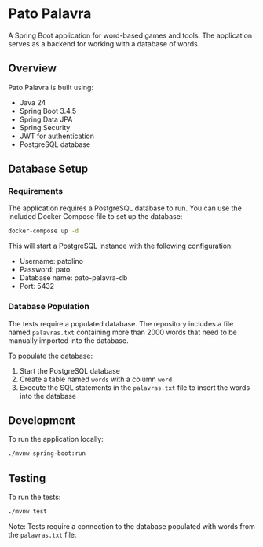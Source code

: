 # Pato Palavra

A Spring Boot application for word-based games and tools. The application serves as a backend for working with a database of words.

## Overview

Pato Palavra is built using:
- Java 24
- Spring Boot 3.4.5
- Spring Data JPA
- Spring Security
- JWT for authentication
- PostgreSQL database

## Database Setup

### Requirements

The application requires a PostgreSQL database to run. You can use the included Docker Compose file to set up the database:

```bash
docker-compose up -d
```

This will start a PostgreSQL instance with the following configuration:
- Username: patolino
- Password: pato
- Database name: pato-palavra-db
- Port: 5432

### Database Population

The tests require a populated database. The repository includes a file named `palavras.txt` containing more than 2000 words that need to be manually imported into the database. 

To populate the database:
1. Start the PostgreSQL database
2. Create a table named `words` with a column `word`
3. Execute the SQL statements in the `palavras.txt` file to insert the words into the database

## Development

To run the application locally:

```bash
./mvnw spring-boot:run
```

## Testing

To run the tests:

```bash
./mvnw test
```

Note: Tests require a connection to the database populated with words from the `palavras.txt` file. 